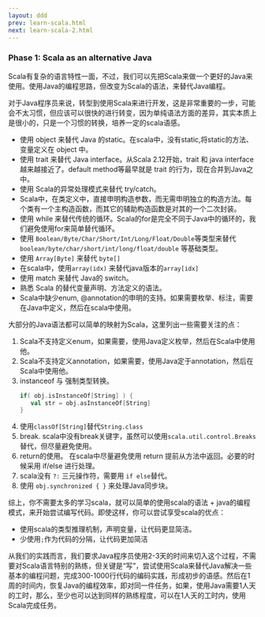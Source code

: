 ```yaml
---
layout: ddd
prev: learn-scala.html
next: learn-scala-2.html
---
```

### Phase 1: Scala as an alternative Java

Scala有复杂的语言特性一面，不过，我们可以先把Scala来做一个更好的Java来使用。使用Java的编程思路，但改变为Scala的语法，来替代Java编程。

对于Java程序员来说，转型到使用Scala来进行开发，这是非常重要的一步，可能会不太习惯，但应该可以很快的进行转变，因为单纯语法方面的差异，其实本质上是很小的，只是一个习惯的转换，培养一定的scala语感。

* 使用 object 来替代 Java 的static。在scala中，没有static,将static的方法、变量定义在 object 中。
* 使用 trait 来替代 Java interface。从Scala 2.12开始，trait 和 java interface越来越接近了。default method等最早就是 trait 的行为，现在合并到Java之中。
* 使用 Scala的异常处理模式来替代 try/catch。
* Scala中，在类定义中，直接申明构造参数，而无需申明独立的构造方法。每个类有一个主构造函数，而其它的辅助构造函数是对其的一个二次封装。
* 使用 while 来替代传统的循环。Scala的for是完全不同于Java中的循环的，我们避免使用for来简单替代循环。
* 使用 `Boolean/Byte/Char/Short/Int/Long/Float/Double`等类型来替代 `boolean/byte/char/short/int/long/float/double` 等基础类型。
* 使用 `Array[Byte]` 来替代 `byte[]`
* 在scala中，使用`array(idx)` 来替代java版本的`array[idx]`
* 使用 match 来替代 Java的 switch。
* 熟悉 Scala 的替代变量声明、方法定义的语法。
* Scala中缺少enum, @annotation的申明的支持。如果需要枚举、标注，需要在Java中定义，然后在scala中使用。

大部分的Java语法都可以简单的映射为Scala，这里列出一些需要关注的点：

1. Scala不支持定义enum，如果需要，使用Java定义枚举，然后在Scala中使用他。
2. Scala不支持定义annotation，如果需要，使用Java定于annotation，然后在Scala中使用他。
3. instanceof 与 强制类型转换。
   ```scala
   if( obj.isInstanceOf[String] ) {
      val str = obj.asInstanceOf[String]
   }

   ```
1. 使用`classOf[String]`替代`String.class`
2. break. scala中没有break关键字，虽然可以使用`scala.util.control.Breaks`替代，但尽量避免使用。
3. return的使用。 在scala中尽量避免使用 return 提前从方法中返回。必要的时候采用 if/else 进行处理。
4. scala没有 `?:` 三元操作符，需要用 `if else`替代。
5. 使用 `obj.synchronized { }` 来处理Java同步块。

综上，你不需要太多的学习scala，就可以简单的使用scala的语法 + java的编程模式，来开始尝试编写代码。即使这样，你可以尝试享受scala的优点：

* 使用scala的类型推理机制，声明变量，让代码更显简洁。
* 少使用`;`作为代码的分隔，让代码更加简洁

从我们的实践而言，我们要求Java程序员使用2-3天的时间来切入这个过程，不需要对Scala语言特别的熟练，但关键是“写”，尝试使用Scala来替代Java解决一些基本的编程问题，完成300-1000行代码的编码实践，形成初步的语感。然后在1周的时间内，恢复Java的编程效率，即对同一件任务，如果，使用Java需要1人天的工时，那么，至少也可以达到同样的熟练程度，可以在1人天的工时内，使用Scala完成任务。







